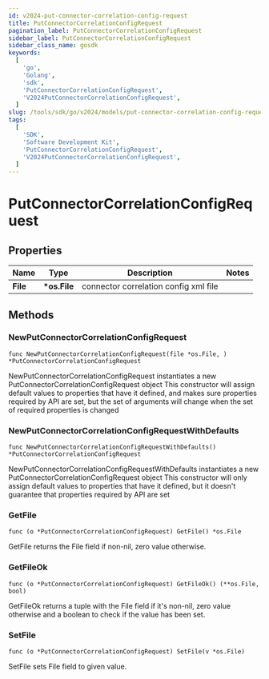 ```yaml
---
id: v2024-put-connector-correlation-config-request
title: PutConnectorCorrelationConfigRequest
pagination_label: PutConnectorCorrelationConfigRequest
sidebar_label: PutConnectorCorrelationConfigRequest
sidebar_class_name: gosdk
keywords:
  [
    'go',
    'Golang',
    'sdk',
    'PutConnectorCorrelationConfigRequest',
    'V2024PutConnectorCorrelationConfigRequest',
  ]
slug: /tools/sdk/go/v2024/models/put-connector-correlation-config-request
tags:
  [
    'SDK',
    'Software Development Kit',
    'PutConnectorCorrelationConfigRequest',
    'V2024PutConnectorCorrelationConfigRequest',
  ]
---
```


# PutConnectorCorrelationConfigRequest

## Properties

| Name     | Type          | Description                           | Notes |
| -------- | ------------- | ------------------------------------- | ----- |
| **File** | **\*os.File** | connector correlation config xml file |

## Methods

### NewPutConnectorCorrelationConfigRequest

`func NewPutConnectorCorrelationConfigRequest(file *os.File, ) *PutConnectorCorrelationConfigRequest`

NewPutConnectorCorrelationConfigRequest instantiates a new PutConnectorCorrelationConfigRequest object This constructor will assign default values to properties that have it defined, and makes sure properties required by API are set, but the set of arguments will change when the set of required properties is changed

### NewPutConnectorCorrelationConfigRequestWithDefaults

`func NewPutConnectorCorrelationConfigRequestWithDefaults() *PutConnectorCorrelationConfigRequest`

NewPutConnectorCorrelationConfigRequestWithDefaults instantiates a new PutConnectorCorrelationConfigRequest object This constructor will only assign default values to properties that have it defined, but it doesn't guarantee that properties required by API are set

### GetFile

`func (o *PutConnectorCorrelationConfigRequest) GetFile() *os.File`

GetFile returns the File field if non-nil, zero value otherwise.

### GetFileOk

`func (o *PutConnectorCorrelationConfigRequest) GetFileOk() (**os.File, bool)`

GetFileOk returns a tuple with the File field if it's non-nil, zero value otherwise and a boolean to check if the value has been set.

### SetFile

`func (o *PutConnectorCorrelationConfigRequest) SetFile(v *os.File)`

SetFile sets File field to given value.
